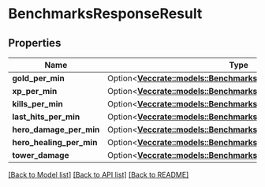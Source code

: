 # BenchmarksResponseResult

## Properties

Name | Type | Description | Notes
------------ | ------------- | ------------- | -------------
**gold_per_min** | Option<[**Vec<crate::models::BenchmarksResponseResultGoldPerMin>**](BenchmarksResponse_result_gold_per_min.md)> |  | [optional]
**xp_per_min** | Option<[**Vec<crate::models::BenchmarksResponseResultGoldPerMin>**](BenchmarksResponse_result_gold_per_min.md)> |  | [optional]
**kills_per_min** | Option<[**Vec<crate::models::BenchmarksResponseResultGoldPerMin>**](BenchmarksResponse_result_gold_per_min.md)> |  | [optional]
**last_hits_per_min** | Option<[**Vec<crate::models::BenchmarksResponseResultGoldPerMin>**](BenchmarksResponse_result_gold_per_min.md)> |  | [optional]
**hero_damage_per_min** | Option<[**Vec<crate::models::BenchmarksResponseResultGoldPerMin>**](BenchmarksResponse_result_gold_per_min.md)> |  | [optional]
**hero_healing_per_min** | Option<[**Vec<crate::models::BenchmarksResponseResultGoldPerMin>**](BenchmarksResponse_result_gold_per_min.md)> |  | [optional]
**tower_damage** | Option<[**Vec<crate::models::BenchmarksResponseResultGoldPerMin>**](BenchmarksResponse_result_gold_per_min.md)> |  | [optional]

[[Back to Model list]](../README.md#documentation-for-models) [[Back to API list]](../README.md#documentation-for-api-endpoints) [[Back to README]](../README.md)


